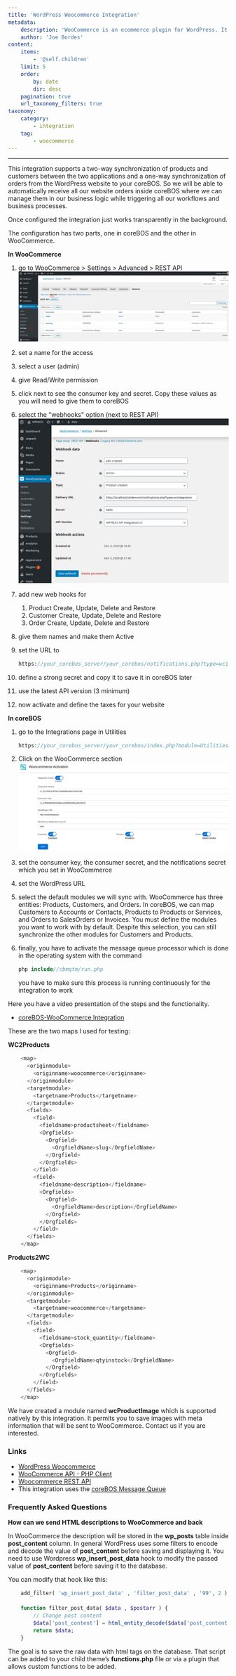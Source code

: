 ```yaml
---
title: 'WordPress Woocommerce Integration'
metadata:
    description: 'WooCommerce is an ecommerce plugin for WordPress. It makes creating and managing an online store simple, with reasonable levels of flexibility and several vital features such as inventory and tax management, secure payments, and shipping integration.'
    author: 'Joe Bordes'
content:
    items:
        - '@self.children'
    limit: 5
    order:
        by: date
        dir: desc
    pagination: true
    url_taxonomy_filters: true
taxonomy:
    category:
        - integration
    tag:
        - woocommerce 
---
```

---

This integration supports a two-way synchronization of products and
customers between the two applications and a one-way synchronization of
orders from the WordPress website to your coreBOS. So we will be able to
automatically receive all our website orders inside coreBOS where we can
manage them in our business logic while triggering all our workflows and
business processes.

Once configured the integration just works transparently in the
background.

The configuration has two parts, one in coreBOS and the other in
WooCommerce.

**In WooCommerce**

1.  go to WooCommerce &gt; Settings &gt; Advanced &gt; REST API
    ![](woocommercerestapi1.png?width=100%)

2.  set a name for the access
3.  select a user (admin)
4.  give Read/Write permission
5.  click next to see the consumer key and secret. Copy these values as
    you will need to give them to coreBOS
6.  select the "webhooks" option (next to REST API)
   ![](woocommercenot.png?width=90%)

7.  add new web hooks for
    1.  Product Create, Update, Delete and Restore
    2.  Customer Create, Update, Delete and Restore
    3.  Order Create, Update, Delete and Restore
8.  give them names and make them Active
9.  set the URL to
    ```php
    https://your_corebos_server/your_corebos/notifications.php?type=wcintegration
    ```
10. define a strong secret and copy it to save it in coreBOS later
11. use the latest API version (3 minimum)
12. now activate and define the taxes for your website

**In coreBOS**

1.  go to the Integrations page in Utilities
    ```php
    https://your_corebos_server/your_corebos/index.php?module=Utilities&action=index
    ```
2.  Click on the WooCommerce section
    ![](cbwoocommerceconfig.png?width=100%)

3.  set the consumer key, the consumer secret, and the notifications
    secret which you set in WooCommerce
4.  set the WordPress URL
5.  select the default modules we will sync with. WooCommerce has three
    entities: Products, Customers, and Orders. In coreBOS, we can map
    Customers to Accounts or Contacts, Products to Products or Services,
    and Orders to SalesOrders or Invoices. You must define the modules
    you want to work with by default. Despite this selection, you can
    still synchronize the other modules for Customers and Products.
6.  finally, you have to activate the message queue processor which is
    done in the operating system with the command
    ```php 
    php include//cbmqtm/run.php
    ``` 
    you have to make sure this process is
    running continuously for the integration to work

Here you have a video presentation of the steps and the functionality.

* <a href="https://www.youtube.com/watch?v=eUhGmZK4zlQ&t=30s">coreBOS-WooCommerce Integration</a>



These are the two maps I used for testing:

**WC2Products**

```php
    <map>
      <originmodule>
        <originname>woocommerce</originname>
      </originmodule>
      <targetmodule>
        <targetname>Products</targetname>
      </targetmodule>
      <fields>
        <field>
          <fieldname>productsheet</fieldname>
          <Orgfields>
            <Orgfield>
              <OrgfieldName>slug</OrgfieldName>
            </Orgfield>
          </Orgfields>
        </field>
        <field>
          <fieldname>description</fieldname>
          <Orgfields>
            <Orgfield>
              <OrgfieldName>description</OrgfieldName>
            </Orgfield>
          </Orgfields>
        </field>
      </fields>
    </map>
```

**Products2WC**
```php
    <map>
      <originmodule>
        <originname>Products</originname>
      </originmodule>
      <targetmodule>
        <targetname>woocommerce</targetname>
      </targetmodule>
      <fields>
        <field>
          <fieldname>stock_quantity</fieldname>
          <Orgfields>
            <Orgfield>
              <OrgfieldName>qtyinstock</OrgfieldName>
            </Orgfield>
          </Orgfields>
        </field>
      </fields>
    </map>
```

<div class="notices blue">
We have created a module named <strong>wcProductImage</strong> which is supported natively by this integration. It permits you to save images with meta information that will be sent to WooCommerce. Contact us if you are interested.
</div>

### Links

-   [WordPress Woocommerce](https://woocommerce.com/)
-   [WooCommerce API - PHP
    Client](https://github.com/woocommerce/wc-api-php)
-   [Woocommerce REST
    API](http://woocommerce.github.io/woocommerce-rest-api-docs/?php)
-   This integration uses the [coreBOS Message Queue](../../../10.developer-guide/04.development_framework/11.develtutorials/24.corebos_mqtm)

### Frequently Asked Questions


<strong> How can we send HTML descriptions to WooCommerce and back </strong>

In WooCommerce the description will be stored in the **wp\_posts** table
inside **post\_content** column. In general WordPress uses some filters
to encode and decode the value of **post\_content** before saving and
displaying it. You need to use Wordpress **wp\_insert\_post\_data** hook
to modify the passed value of **post\_content** before saving it to the
database.

You can modify that hook like this:

```php
    add_filter( 'wp_insert_post_data' , 'filter_post_data' , '99', 2 );

    function filter_post_data( $data , $postarr ) {
        // Change post content
        $data['post_content'] = html_entity_decode($data['post_content']);
        return $data;
    }
```


The goal is to save the raw data with html tags on the database. That
script can be added to your child theme’s **functions.php** file or via
a plugin that allows custom functions to be added.
